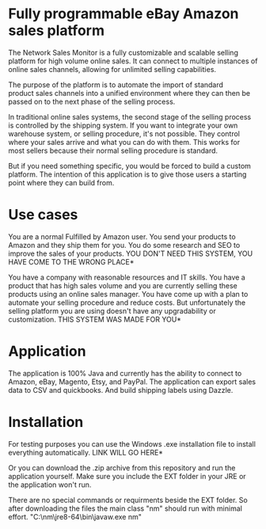 # Fully programmable eBay Amazon sales platform
The Network Sales Monitor is a fully customizable and scalable selling platform for high volume online sales. It can connect to multiple instances of online sales channels, allowing for unlimited selling capabilities. 

The purpose of the platform is to automate the import of standard product sales channels into a unified environment where they can then be passed on to the next phase of the selling process. 

In traditional online sales systems, the second stage of the selling process is controlled by the shipping system. If you want to integrate your own warehouse system, or selling procedure, it's not possible. They control where your sales arrive and what you can do with them. This works for most sellers because their normal selling procedure is standard. 

But if you need something specific, you would be forced to build a custom platform. The intention of this application is to give those users a starting point where they can build from.

# Use cases
You are a normal Fulfilled by Amazon user. You send your products to Amazon and they ship them for you. You do some research and SEO to improve the sales of your products. YOU DON'T NEED THIS SYSTEM, YOU HAVE COME TO THE WRONG PLACE*

You have a company with reasonable resources and IT skills. You have a product that has high sales volume and you are currently selling these products using an online sales manager. You have come up with a plan to automate your selling procedure and reduce costs. But unfortunately the selling platform you are using doesn't have any upgradability or customization. THIS SYSTEM WAS MADE FOR YOU*

# Application
The application is 100% Java and currently has the ability to connect to Amazon, eBay, Magento, Etsy, and PayPal. The application can export sales data to CSV and quickbooks. And build shipping labels using Dazzle. 

# Installation
For testing purposes you can use the Windows .exe installation file to install everything automatically. 
LINK WILL GO HERE*

Or you can download the .zip archive from this repository and run the application yourself. Make sure you include the EXT folder in your JRE or the application won't run.

There are no special commands or requirments beside the EXT folder. So after downloading the files the main class "nm" should run with minimal effort. 
"C:\nm\jre8-64\bin\javaw.exe nm" 




